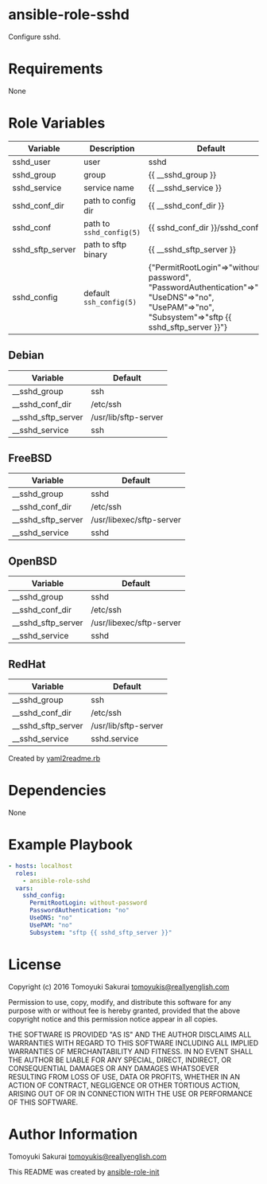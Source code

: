 # ansible-role-sshd

Configure sshd.

# Requirements

None

# Role Variables

| Variable | Description | Default |
|----------|-------------|---------|
| sshd\_user | user | sshd |
| sshd\_group | group | {{ \_\_sshd\_group }} |
| sshd\_service | service name | {{ \_\_sshd\_service }} |
| sshd\_conf\_dir | path to config dir | {{ \_\_sshd\_conf\_dir }} |
| sshd\_conf | path to `sshd_config(5)` | {{ sshd\_conf\_dir }}/sshd\_config |
| sshd\_sftp\_server | path to sftp binary | {{ \_\_sshd\_sftp\_server }} |
| sshd\_config | default `ssh_config(5)` | {"PermitRootLogin"=>"without-password", "PasswordAuthentication"=>"no", "UseDNS"=>"no", "UsePAM"=>"no", "Subsystem"=>"sftp {{ sshd\_sftp\_server }}"} |

## Debian

| Variable | Default |
|----------|---------|
| \_\_sshd\_group | ssh |
| \_\_sshd\_conf\_dir | /etc/ssh |
| \_\_sshd\_sftp\_server | /usr/lib/sftp-server |
| \_\_sshd\_service | ssh |


## FreeBSD

| Variable | Default |
|----------|---------|
| \_\_sshd\_group | sshd |
| \_\_sshd\_conf\_dir | /etc/ssh |
| \_\_sshd\_sftp\_server | /usr/libexec/sftp-server |
| \_\_sshd\_service | sshd |

## OpenBSD

| Variable | Default |
|----------|---------|
| \_\_sshd\_group | sshd |
| \_\_sshd\_conf\_dir | /etc/ssh |
| \_\_sshd\_sftp\_server | /usr/libexec/sftp-server |
| \_\_sshd\_service | sshd |

## RedHat

| Variable | Default |
|----------|---------|
| \_\_sshd\_group | ssh |
| \_\_sshd\_conf\_dir | /etc/ssh |
| \_\_sshd\_sftp\_server | /usr/lib/sftp-server |
| \_\_sshd\_service | sshd.service |

Created by [yaml2readme.rb](https://gist.github.com/trombik/b2df709657c08d845b1d3b3916e592d3)

# Dependencies

None

# Example Playbook

```yaml
- hosts: localhost
  roles:
    - ansible-role-sshd
  vars:
    sshd_config:
      PermitRootLogin: without-password
      PasswordAuthentication: "no"
      UseDNS: "no"
      UsePAM: "no"
      Subsystem: "sftp {{ sshd_sftp_server }}"
```

# License

Copyright (c) 2016 Tomoyuki Sakurai <tomoyukis@reallyenglish.com>

Permission to use, copy, modify, and distribute this software for any
purpose with or without fee is hereby granted, provided that the above
copyright notice and this permission notice appear in all copies.

THE SOFTWARE IS PROVIDED "AS IS" AND THE AUTHOR DISCLAIMS ALL WARRANTIES
WITH REGARD TO THIS SOFTWARE INCLUDING ALL IMPLIED WARRANTIES OF
MERCHANTABILITY AND FITNESS. IN NO EVENT SHALL THE AUTHOR BE LIABLE FOR
ANY SPECIAL, DIRECT, INDIRECT, OR CONSEQUENTIAL DAMAGES OR ANY DAMAGES
WHATSOEVER RESULTING FROM LOSS OF USE, DATA OR PROFITS, WHETHER IN AN
ACTION OF CONTRACT, NEGLIGENCE OR OTHER TORTIOUS ACTION, ARISING OUT OF
OR IN CONNECTION WITH THE USE OR PERFORMANCE OF THIS SOFTWARE.

# Author Information

Tomoyuki Sakurai <tomoyukis@reallyenglish.com>

This README was created by [ansible-role-init](https://gist.github.com/trombik/d01e280f02c78618429e334d8e4995c0)
